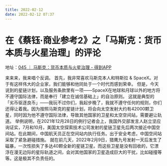 ```yaml
---
title: 2022-02-12
date: 2022-02-12 07:37
---
```


# 在《蔡钰·商业参考2》之「马斯克：货币本质与火星治理」的评论
地址：[045 ｜ 马斯克：货币本质与火星治理 - 得到APP](https://dedao.cn/course/article?id=RQLYWyjMZoa0J1v4BdXp4wvzDbO26B)

来来来，我来唱个反调。
首先，我非常喜欢马斯克本人和特斯拉 & SpaceX。对于有这样伟大的企业家，我们能够和他同处于一个时代而感到荣幸。
但是，今天说到的星链计划，以及服务条款里有一项——SpaceX在地球和月球以外的地方将不遵守国际法律，而是奉行「建立在诚信基础上」的自治原则。
这就是典型的「劣币驱逐良币」——我玩不过你们，我起步晚了，我就不遵守任何的规则，你们还得让着我。因为按照马斯克的星链计划，将会向太空发射大约有42000颗卫星，同时因为他不遵守国际法律，导致其他国家的卫星和太空空间站，需要避让轨道。
举例说明，在2021年12月28日的例行记者会上，我国外交部发言人赵立坚应询证实，7月和10月，美国太空探索技术公司发射的星链卫星先后两次接近中国空间站。在此期间，中国航天员正在空间站内执行任务。出于安全考虑，中国空间站采取了紧急避碰措施。
就在前几天，2022年2月9日，猎鹰九号发射一天后发生了磁暴，一次性损失了多达40颗全新的星链卫星。而这些卫星是没有回收的，它漂浮在漫无边际的星际轨道之间，会对其他国家的卫星造成巨大的干扰，比如碰撞等等。这是极其不负责任的。